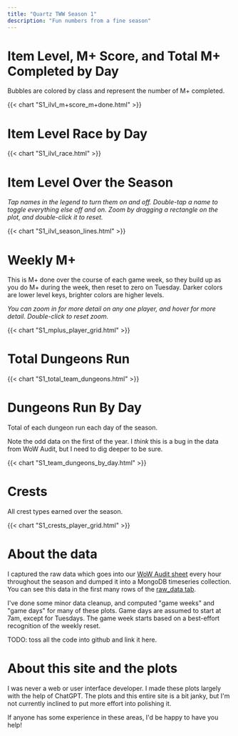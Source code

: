 ```yaml
---
title: "Quartz TWW Season 1"
description: "Fun numbers from a fine season"
---
```


# Item Level, M+ Score, and Total M+ Completed by Day

Bubbles are colored by class and represent the number of M+ 
completed.

{{< chart "S1_ilvl_m+score_m+done.html" >}}

# Item Level Race by Day

{{< chart "S1_ilvl_race.html" >}}

# Item Level Over the Season

*Tap names in the legend to turn them on and off. Double-tap a name to toggle everything else off and on. 
Zoom by dragging a rectangle on the plot, and double-click it to reset.*

{{< chart "S1_ilvl_season_lines.html" >}}

# Weekly M+

This is M+ done over the course of each game week, so they build up as you do M+ during the week, then reset to zero 
on Tuesday. Darker colors are lower level keys, brighter colors are higher levels.

*You can zoom in for more detail on any one player, and hover for more detail. Double-click to reset zoom.*

{{< chart "S1_mplus_player_grid.html" >}}

# Total Dungeons Run

{{< chart "S1_total_team_dungeons.html" >}}

# Dungeons Run By Day

Total of each dungeon run each day of the season. 

Note the odd data on the first of the year. I *think* this is a bug
in the data from WoW Audit, but I need to dig deeper to be sure.

{{< chart "S1_team_dungeons_by_day.html" >}}


# Crests

All crest types earned over the season.

{{< chart "S1_crests_player_grid.html" >}}

# About the data

I captured the raw data which goes into
our [WoW Audit sheet](https://docs.google.com/spreadsheets/d/1DbjOMe0K3tkRHiYiK1Q8ak5ESCMuTLPm7iQgTfd2k_g/edit?gid=241918221#gid=241918221)
every hour throughout the season and dumped it into a MongoDB timeseries collection. You can see this data in the first
many rows of the [raw_data tab](https://docs.google.com/spreadsheets/d/1DbjOMe0K3tkRHiYiK1Q8ak5ESCMuTLPm7iQgTfd2k_g/edit?gid=1533083597#gid=1533083597).

I've done some minor data cleanup, and computed "game weeks" and "game days" for many of these plots.
Game days are assumed to start at 7am, except for Tuesdays.
The game week starts based on a best-effort recognition of the weekly reset.

TODO: toss all the code into github and link it here.

# About this site and the plots

I was never a web or user interface developer. I made these plots largely with the help of ChatGPT. The plots and this 
entire site is a bit janky, but I'm not currently inclined to put more effort into polishing it. 

If anyone has some experience in these areas, I'd be happy to have you help!



